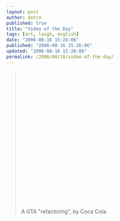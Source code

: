 ```yaml
---
layout: post
author: detro
published: true
title: "Video of the Day"
tags: [art, laugh, english]
date: "2006-08-16 15:26:06"
published: "2006-08-16 15:26:06"
updated: "2006-08-16 15:26:06"
permalink: /2006/08/16/video-of-the-day/
---
```


<blockquote><div align="center"><object width="425" height="350"><param name="movie" value="http://www.youtube.com/v/zfhZfSVuup4"></param><embed src="http://www.youtube.com/v/zfhZfSVuup4" type="application/x-shockwave-flash" width="425" height="350"></embed></object></div>

A GTA "refactoring", by Coca Cola.</blockquote>
